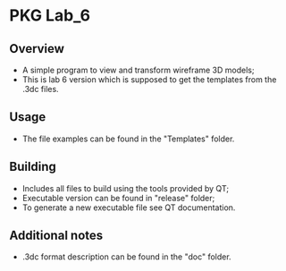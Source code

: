 # PKG Lab_6

## Overview
<ul>
<li>A simple program to view and transform wireframe 3D models; </li>
<li>This is lab 6 version which is supposed to get the templates from the .3dc files.</li>
</ul>

## Usage
<ul><li>
The file examples can be found in the "Templates" folder.
</li></ul>

## Building
<ul>
<li>Includes all files to build using the tools provided by QT;</li>
<li>Executable version can be found in "release" folder;</li>
<li>To generate a new executable file see QT documentation.</li>
</ul>

## Additional notes
<ul><li>
.3dc format description can be found in the "doc" folder.
</li></ul>
